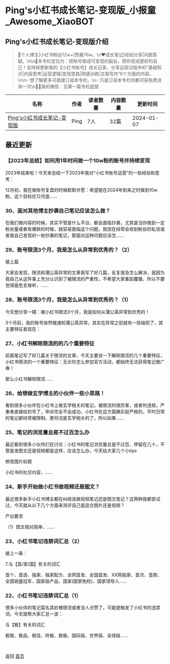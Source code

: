 # Ping\'s小红书成长笔记-变现版_小报童_Awesome_XiaoBOT

## Ping\'s小红书成长笔记-变现版介绍
> 👧个人博主|小红书粉丝12w+|赞藏76w。\n♥️成长笔记|经验分享|问题答疑。\n\n📒本专栏定位为：把账号做成可变现的副业，把你变成更好的自己！会持续更新我的【小红书账号】成长记录，分享运营过程中的“基础知识|内容思考|运营逻辑|变现思路|网感训练|文案写作”6个方面的内容。\n\n✅想了解更多可直接订阅本专栏。\n✅凡是订阅本专栏的都可获免费咨询一次\n👩‍🏫我的微信：见第一篇专栏底部  
  


|名称|作者|读者数量|内容数量|更新时间|
|---|---|---|---|---|
|[Ping\'s小红书成长笔记-变现版](https://xiaobot.net/p/12580916?refer=0b133df9-27dc-423b-8101-639049001c13)|Ping|7人|32篇|2024-01-07|

## 最近更新
### 【2023年总结】如何用1年时间做一个10w粉的账号并持续变现

2023年结束啦！今天来总结一下2023年我对“小红书账号运营”的一些经验和思考：

12月初，我在做账号复盘的时候默默许愿：希望能在2024年到来之时做到10w粉，这个目标在12月底......

### 30、面对其他博主抄袭自己笔记应该怎么做？

在我们做内容的时候，其实不管是什么平台，都会面临抄袭，尤其是当你做到一定粉丝量或者有爆款的时候，就容易面临这个问题，我现在经常会收到粉丝的私信或者我自己发现的一些抄袭的笔记，那面对这种问题应该怎......

### 29、账号限流3个月，我是怎么从异常到优秀的？（2）

接上篇

大家会发现，限流和蒲公英异常的文章我写了好几篇，反复提及怎么解决，是因为我自己从这件事上充分认识到了被限流的严重性，不希望大家重蹈覆辙，所以不要觉得是危言耸听，......

### 28、账号限流3个月，我是怎么从异常到优秀的？（1）

今天想分享一期：被小红书限流3个月，我是如何从蒲公英异常到优秀的！

3个月前，我的账号突然被通知蒲公英异常，其实在异常之前就有一些端倪了，其主要特征表现在：

### 27、小红书解除限流的的几个重要特征

前面笔记写了好几篇关于限流的文章，今天主要说一下解除限流的几个重要特征，小红书限流的一个重要特征：无论你怎么参加官方活动，都始终无法获得笔记推广券！

那么小红书解除限流......

### 26、给想做玄学博主的小伙伴一些小思路！

看到很多小伙伴在小红书上做玄学相关的笔记，被限流的很厉害，或者判违规，严重者直接给封号了，申诉完全不会成功，小红书在这方面确实挺严格的，平时日常的笔记都经常被限制，更何况是玄学相关的了，所以如果......

### 25、笔记的浏览量总是不过百怎么办

最近看到很多小伙伴们在讨论：小红书的笔记浏览量总是不过百，停留在几十，不管是发图文还是视频都是这样，应该怎么办，今天给大家几个小tips

修改图片标题

小红书的社交内容，......

### 24、新手开始做小红书做视频还是图文？

最近很多新手小红书博主都在纠结该做视频笔记还是图文笔记？这两种我都尝试过，今天就从以下几个方面来测评自己是适合图片还是视频？

产出要求

（1）图文相对简单，......

### 23、小红书笔记违禁词汇总（2）

接上一条：

7.与【首/家/国】有关的词汇

首个、首选、独家、独家配方、全网首发、全国首发、XX网独家、首次、首款、全国销量冠军、国家级产品、国家(国家免检)、国家领导人......

### 22、小红书笔记违禁词汇总（1）

很多小伙伴的笔记莫名其妙被限流或者没人点赞了，可能是触发了小红书的违禁词，今天就帮大家汇总一波：

与【极】有关的词汇

极致、极品、极佳、终极、致极、国际级、世界级、全球级......


<a href="https://github.com/Reno9527/awesome-xiaobot" style="color: white; text-decoration: none;">awesome-xiaobot</a>

返回 [首页](../README.md)
